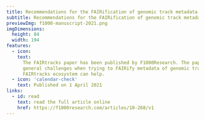```yaml
---
title: Recommendations for the FAIRification of genomic track metadata
subtitle: Recommendations for the FAIRification of genomic track metadata
previewImg: f1000-manuscript-2021.png
imgDimensions:
  height: 84
  width: 194
features:
  - icon:
    text:
      The FAIRtracks paper has been published by F1000Research. The paper describes particular and
      general challenges when trying to FAIRify metadata of genomic tracks and discusses how the
      FAIRtracks ecosystem can help.
  - icon: 'calendar-check'
    text: Published on 1 April 2021
links:
  - id: read
    text: read the full article online
    href: https://f1000research.com/articles/10-268/v1
---
```

